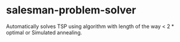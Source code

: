 # salesman-problem-solver
Automatically solves TSP using algorithm with length of the way < 2 * optimal or Simulated annealing.
